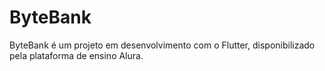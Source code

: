 # ByteBank

ByteBank é um projeto em desenvolvimento com o Flutter, disponibilizado pela plataforma de ensino Alura.
